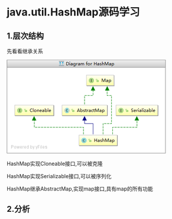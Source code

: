 # java.util.HashMap源码学习

## 1.层次结构

先看看继承关系

![ArrayList的继承关系](/图片/jdk1.8源码系列/HashMap.png)

HashMap实现Cloneable接口,可以被克隆

HashMap实现Serializable接口,可以被序列化

HashMap继承AbstractMap,实现map接口,具有map的所有功能



## 2.分析




